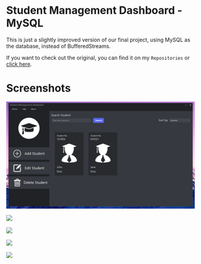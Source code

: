 # Student Management Dashboard - MySQL
This is just a slightly improved version of our final project, using MySQL as the database, instead of BufferedStreams.

If you want to check out the original, you can find it on my `Repositories` or [click here](https://github.com/laazyCmd/student-management-dashboard).

# Screenshots
![](screenshots/program-overview.png)

![](screenshots/add-panel.png)

![](screenshots/edit-panel.png)

![](screenshots/delete-panel.png)

![](screenshots/read-student.png)